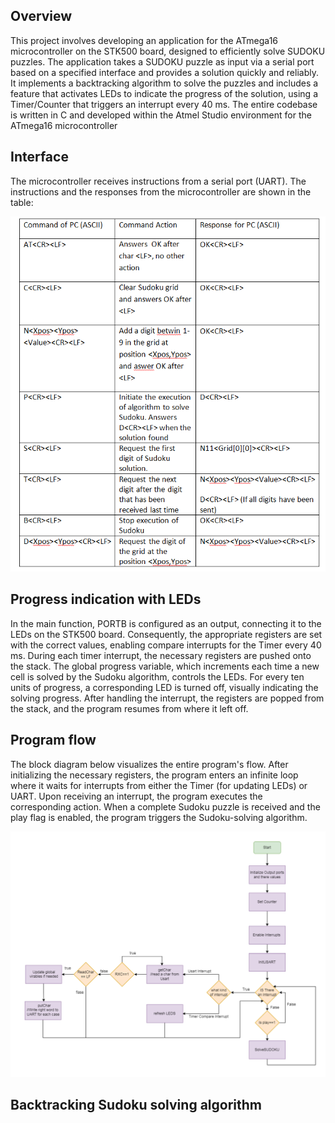 ## Overview

This project involves developing an application for the ATmega16 microcontroller on the STK500 board, designed to efficiently solve SUDOKU puzzles.
The application takes a SUDOKU puzzle as input via a serial port based on a specified interface and provides a solution quickly and reliably.
It implements a backtracking algorithm to solve the puzzles and includes a feature that activates LEDs to indicate the progress of the solution, 
using a Timer/Counter that triggers an interrupt every 40 ms. The entire codebase is written in C and developed within the Atmel Studio environment for the ATmega16 microcontroller

## Interface

The microcontroller receives instructions from a serial port (UART). The instructions and the responses from the microcontroller are shown in the table:

![alt text](https://github.com/akourkoulos/ProjectSUDOKU/blob/main/projectSUDOKU/Figures/Protocol.png)

## Progress indication with LEDs
In the main function, PORTB is configured as an output, connecting it to the LEDs on the STK500 board. Consequently, the appropriate registers are set with the correct values, enabling compare interrupts for the Timer every 40 ms. During each timer interrupt, the necessary registers are pushed onto the stack. The global progress variable, which increments each time a new cell is solved by the Sudoku algorithm, controls the LEDs. For every ten units of progress, a corresponding LED is turned off, visually indicating the solving progress. After handling the interrupt, the registers are popped from the stack, and the program resumes from where it left off.

## Program flow 

The block diagram below visualizes the entire program's flow. After initializing the necessary registers, the program enters an infinite loop where it waits for interrupts from either the Timer (for updating LEDs) or UART. Upon receiving an interrupt, the program executes the corresponding action. When a complete Sudoku puzzle is received and the play flag is enabled, the program triggers the Sudoku-solving algorithm.

![alt text](https://github.com/akourkoulos/ProjectSUDOKU/blob/main/projectSUDOKU/Figures/program%20flow.png)

## Backtracking Sudoku solving algorithm
